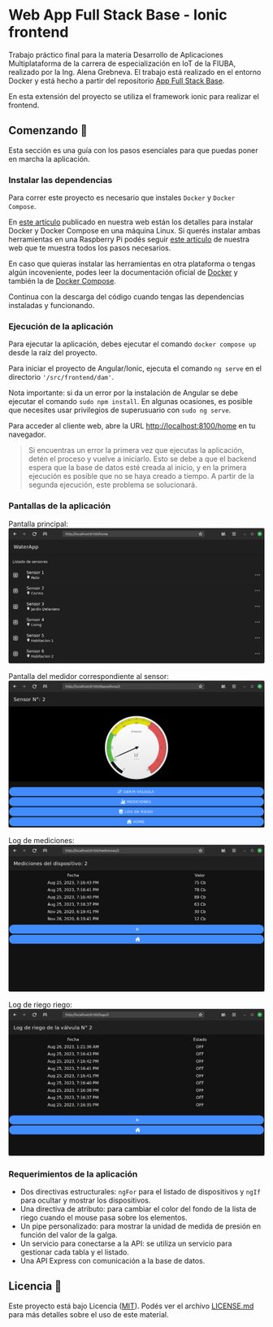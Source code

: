 Web App Full Stack Base - Ionic frontend
========================================
Trabajo práctico final para la materia Desarrollo de Aplicaciones Multiplataforma de la carrera de especialización en IoT de la FIUBA, realizado por la Ing. Alena Grebneva.
El trabajo está realizado en el entorno Docker y está hecho a partir del repositorio [App Full Stack Base](https://github.com/PedroRosito/DAM/tree/8Co/app-fullstack-base-2022-i07).

En esta extensión del proyecto se utiliza el framework ionic para realizar el frontend.

## Comenzando 🚀

Esta sección es una guía con los pasos esenciales para que puedas poner en marcha la aplicación.

### Instalar las dependencias

Para correr este proyecto es necesario que instales `Docker` y `Docker Compose`. 

En [este artículo](https://www.gotoiot.com/pages/articles/docker_installation_linux/) publicado en nuestra web están los detalles para instalar Docker y Docker Compose en una máquina Linux. Si querés instalar ambas herramientas en una Raspberry Pi podés seguir [este artículo](https://www.gotoiot.com/pages/articles/rpi_docker_installation) de nuestra web que te muestra todos los pasos necesarios.

En caso que quieras instalar las herramientas en otra plataforma o tengas algún incoveniente, podes leer la documentación oficial de [Docker](https://docs.docker.com/get-docker/) y también la de [Docker Compose](https://docs.docker.com/compose/install/).

Continua con la descarga del código cuando tengas las dependencias instaladas y funcionando.

### Ejecución de la aplicación

Para ejecutar la aplicación, debes ejecutar el comando `docker compose up` desde la raíz del proyecto.

Para iniciar el proyecto de Angular/Ionic, ejecuta el comando `ng serve` en el directorio `'/src/frontend/dam'`.

Nota importante: si da un error por la instalación de Angular se debe ejecutar el comando `sudo npm install`. En algunas ocasiones, es posible que necesites usar privilegios de superusuario con `sudo ng serve`.

Para acceder al cliente web, abre la URL [http://localhost:8100/home](http://localhost:8100/home) en tu navegador.

> Si encuentras un error la primera vez que ejecutas la aplicación, detén el proceso y vuelve a iniciarlo. Esto se debe a que el backend espera que la base de datos esté creada al inicio, y en la primera ejecución es posible que no se haya creado a tiempo. A partir de la segunda ejecución, este problema se solucionará.

### Pantallas de la aplicación

Pantalla principal:
![Home Listado](images/home.png)

Pantalla del medidor correspondiente al sensor:
![Sensor](images/medidor.png)

Log de mediciones:
![Mediciones](images/mediciones.png)

Log de riego riego:
![Registros de riego](images/logs.png)

### Requerimientos de la aplicación

- Dos directivas estructurales: `ngFor` para el listado de dispositivos y `ngIf` para ocultar y mostrar los dispositivos.
- Una directiva de atributo: para cambiar el color del fondo de la lista de riego cuando el mouse pasa sobre los elementos.
- Un pipe personalizado: para mostrar la unidad de medida de presión en función del valor de la galga.
- Un servicio para conectarse a la API: se utiliza un servicio para gestionar cada tabla y el listado.
- Una API Express con comunicación a la base de datos.

## Licencia 📄

Este proyecto está bajo Licencia ([MIT](https://choosealicense.com/licenses/mit/)). Podés ver el archivo [LICENSE.md](LICENSE.md) para más detalles sobre el uso de este material.
